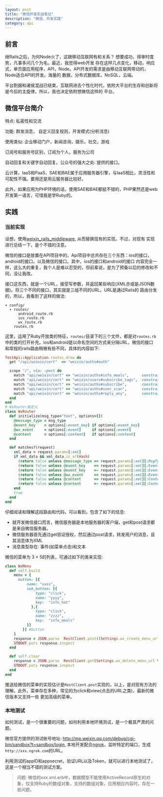 ```yaml
---
layout: post
title: "微信开发实战笔记"
description: "微信，开发实践"
category: api
---
```


## 前言

继Rails之后，为何Node火了，这跟移动互联网有和关系？ 想要成功，得审时度势，凡事多问几个为毛。最近，我觉得web开发
存在这样几点变化，移动，响应式，单页面应用程序，API，Node。API开发的需求是由移动互联网带动的，Node适合API的开发。海量的
数据，分布式数据库，NoSQL，云端。

平台割据和诸侯混战已结束，互联网进去个性化时代，依附大平台的生存和创新将是今后的主旋律。所以，我也决定依附想微信这样的
平台。

## 微信平台简介

特点: 私密性和交流

功能: 群发消息， 自定义回复规则，开发模式(分析消息)

使用类似: 企业移动门户，新闻咨询，娱乐，社交，游戏

订阅号和服务号区别，订阅为个人，服务为公司

自动回复和关键字自动回复。公众号的强大之处: 提供的接口。

云计算，IaaS和PaaS，SAE和BAE属于应用服务器引擎，与IaaS相比，灵活性和可配性不强。要用还是用云服务器比较好。

此外，如果应用为PHP环境的话，使用SAE和BAE都挺不错的，PHP果然还是web开发第一语言，可惜我是学Ruby的。

## 实践

### 当前实现

设想，使用[weixin_rails_middleware](https://github.com/lanrion/weixin_rails_middleware), 从而替换现有的实现。不过，对现有
实现进行总结一下，是个不错的注意。

微信的接口是放置在API项目中的，Api项目中总共存在三个东西：ios的接口，android的接口，以及微信的接口。其中，ios的接口和android的接口
内容完全一样，这么大的重复，我个人是难以忍受的，但前辈说，是为了预备以后的修改和不同，没让我改。

接口这东西，就是一个URL，接受写参数，并返回某些响应(XML亦或是JSON数据)。将三个不同的接口，其实就是三组不同的URL。URL是通过Rails的
路由分发的，所以，我看到了这样的做法: 

```
▾ config/
  ▾ routes/
      android_route.rb
      ios_route.rb
      wx_route.rb
    routes.rb
```

这里，运用了Ruby开放类的特征，`routes/`目录下的三个文件，都是对`routes.rb`中的类的打开补充。ios和android是以命名空间的方式来分隔URL，微信的接口
和常规的rails路由稍微有些不同，具体的内容如下: 

```ruby
TestApi::Application.routes.draw do
  get "/api/winxin/cert"  => "weixin/auths#auth"

  scope "/", via: :post do
    match "api/weixin/cert" => "weixin/auths#info_meals",      constraints: WxRouter.new("event", event: "CLICK", event_key: "info_meals")
    match "api/weixin/cert" => "weixin/users#subscribe_tags",  constraints: WxRouter.new("text",  content: /^tag/i)    
    match "api/weixin/cert" => "weixin/auths#subscribe",       constraints: WxRouter.new("event", event: "subscribe")
    match "api/weixin/cert" => "weixin/auths#user_scan",       constraints: WxRouter.new("event", event: "SCAN",  event_key: /\d+/)
    match "api/weixin/cert" => "weixin/auths#reply_any",       constraints: lambda {|r| r.params} # 接受参代码参数
  end
end
# WxRouter类定义
class WxRouter
  def initialize(msg_type="text", options={})
    @message_type = msg_type
    @event_key    = options[:event_key] if options[:event_key]
    @wx_event     = options[:event]     if options[:event]
    @content      = options[:content]   if options[:content]
  end

  def matches?(request)
    xml_data = request.params[:xml]
    if xml_data && xml_data.is_a?(Hash)
      (return false unless @message_type == request.params[:xml][:MsgType])  if @message_type
      (return false unless @event_key    == request.params[:xml][:EventKey]) if @event_key && @event_key.is_a?(String)
      (return false unless @event_key    =~ request.params[:xml][:EventKey]) if @event_key && @event_key.is_a?(Regexp)
      (return false unless @wx_event     == request.params[:xml][:Event])    if @wx_event
      (return false unless @content      == request.params[:xml][:Content])  if @content && @content.is_a?(String)
      (return false unless @content      =~ request.params[:xml][:Content])  if @content && @content.is_a?(Regexp)
    end
    true
  end
end
```

仔细阅读和理解这段路由和代码，可以看到，包含了如下的信息: 

* 就开发微信接口而言，微信服务器是本地服务器的客户端，get和post请求都是来自微信服务器。
* 微信服务器首先通过get验证授权，然后通过post请求，转发用户的消息，且其消息体为XML
* 消息类型存在: 事件(如菜单点击)和文本

微信的菜单为 3 × 5的列表，可通过如下的类来实现: 

```ruby
class WxMenu
  def self.build
    menu = {
      button: [{
          name: "xxxx",
          sub_button: [{
              type: "click",
              name: "yyyy",
              key:  "info_hot"
            },{
              type: "click",
              name: "zzzz",
              key:  "info_meals"
          }]
        }] #button
    }
    response = JSON.parse  RestClient.post((Settings.wx_create_menu_url % WxAccessToken.token),  menu.to_json, content_type: "application/json")
    STDOUT.puts response.inspect
  end

  def self.clear
    response = JSON.parse  RestClient.get(Settings.wx_delete_menu_url % WxAccessToken.token)
    STDOUT.puts response.inspect
  end
end
```

推送给微信的菜单的实现估计是`RestClient.post`实现的，以上，是对现有方法的理解。此外，菜单存在多种，常见的为click和view(点击的URL之类)，最新的微信版本又支持一些
更加高级的菜单。

### 本地测试

如何测试，是一个很重要的问题，如何利用本地环境测试，是一个极其严肃的问题。

微信官方提供的测试帐号地址: <http://mp.weixin.qq.com/debug/cgi-bin/sandbox?t=sandbox/login>, 本地开发配合[ngrok](https://ngrok.com/)，监听特定的端口，生成`http://xxx.ngrok.com`的URL。

利用测试的appID和appsecret，验证URL以及Token，就可以进行本地测试了，这是一个相当不错的测试方案。

> 问题: 微信的xxx.xml.erb中，数据模型不能使用ActiveRecord原生的对象，仅支持Ruby的数组对象，支持的数组对象，应用相应内容时，存在一些问题。
